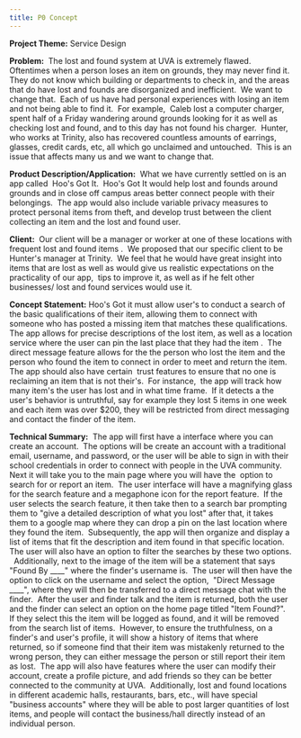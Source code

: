 ```yaml
---
title: P0 Concept
---
```


**Project Theme:** Service Design

**Problem:**  The lost and found system at UVA is extremely flawed.  Oftentimes when a person loses an item on grounds, they may never find it.  They do not know which building or departments to check in, and the areas that do have lost and founds are disorganized and inefficient.  We want to change that.  Each of us have had personal experiences with losing an item and not being able to find it.  For example,  Caleb lost a computer charger, spent half of a Friday wandering around grounds looking for it as well as checking lost and found, and to this day has not found his charger.  Hunter, who works at Trinity, also has recovered countless amounts of earrings, glasses, credit cards, etc, all which go unclaimed and untouched.  This is an issue that affects many us and we want to change that. 

**Product Description/Application:**  What we have currently settled on is an app called  Hoo's Got It.  Hoo's Got It would help lost and founds around grounds and in close off campus areas better connect people with their belongings.  The app would also include variable privacy measures to protect personal items from theft, and develop trust between the client collecting an item and the lost and found user.

**Client:**  Our client will be a manager or worker at one of these locations with frequent lost and found items .  We proposed that our specific client to be Hunter's manager at Trinity.  We feel that he would have great insight into items that are lost as well as would give us realistic expectations on the practicality of our app,  tips to improve it, as well as if he felt other businesses/ lost and found services would use it. 

**Concept Statement:** Hoo's Got it must allow user's to conduct a search of the basic qualifications of their item, allowing them to connect with someone who has posted a missing item that matches these qualifications.  The app allows for precise descriptions of the lost item, as well as a location service where the user can pin the last place that they had the item .  The direct message feature allows for the the person who lost the item and the person who found the item to connect in order to meet and return the item.   The app should also have certain  trust features to ensure that no one is reclaiming an item that is not their's.  For instance,  the app will track how many item's the user has lost and in what time frame.  If it detects a the user's behavior is untruthful, say for example they lost 5 items in one week and each item was over $200, they will be restricted from direct messaging and contact the finder of the item.  

**Technical Summary:**  The app will first have a interface where you can create an account.  The options will be create an account with a traditional email, username, and password, or the user will be able to sign in with their school credentials in order to connect with people in the UVA community.  Next it will take you to the main page where you will have the  option to search for or report an item.  The user interface will have a magnifying glass for the search feature and a megaphone icon for the report feature.  If the user selects the search feature, it then take then to a search bar prompting them to "give a detailed description of what you lost" after that, it takes them to a google map where they can drop a pin on the last location where they found the item.  Subsequently, the app will then organize and display a list of items that fit the description and item found in that specific location.  The user will also have an option to filter the searches by these two options.   Additionally, next to the image of the item will be a statement that says "Found By \_\_\_\_" where the finder's username is.  The user will then have the option to click on the username and select the option,  "Direct Message \_\_\_\_", where they will then be transferred to a direct message chat with the finder.  After the user and finder talk and the item is returned, both the user and the finder can select an option on the home page titled "Item Found?".  If they select this the item will be logged as found, and it will be removed from the search list of items.  However, to ensure the truthfulness, on a finder's and user's profile, it will show a history of items that where returned, so if someone find that their item was mistakenly returned to the wrong person, they can either message the person or still report their item as lost.  The app will also have features where the user can modify their account, create a profile picture, and add friends so they can be better connected to the community at UVA.  Additionally, lost and found locations in different academic halls, restaurants, bars, etc., will have special "business accounts" where they will be able to post larger quantities of lost items, and people will contact the business/hall directly instead of an individual person.